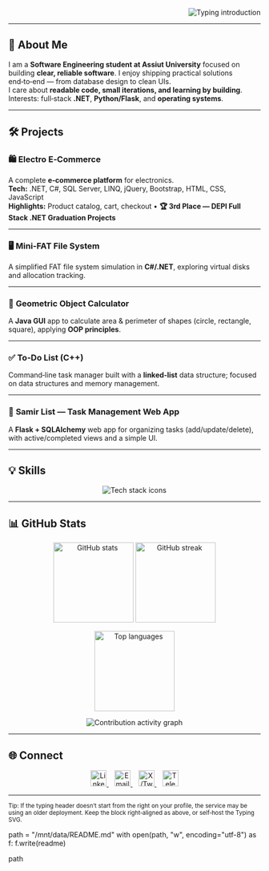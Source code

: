 <!-- Header: Typing SVG (RTL, plays once) -->
<p align="right">
  <img 
    src="https://readme-typing-svg.demolab.com?font=Fira+Code&size=28&duration=2200&pause=1100&color=00C6FF&width=780&center=false&vCenter=true&repeat=false&rtl=true&lines=👋+Hi,+I'm+Abdalla+Samir;🚀+Software+Engineering+Student;💻+Software+Developer;🌍+Tech+Enthusiast" 
    alt="Typing introduction" />
</p>

---

## 🌟 About Me
I am a **Software Engineering student at Assiut University** focused on building **clear, reliable software**. I enjoy shipping practical solutions end‑to‑end — from database design to clean UIs.  
I care about **readable code, small iterations, and learning by building**. Interests: full‑stack **.NET**, **Python/Flask**, and **operating systems**.

---

## 🛠 Projects

### 🛍 **Electro E‑Commerce**
A complete **e‑commerce platform** for electronics.  
**Tech:** .NET, C#, SQL Server, LINQ, jQuery, Bootstrap, HTML, CSS, JavaScript  
**Highlights:** Product catalog, cart, checkout • **🏆 3rd Place — DEPI Full Stack .NET Graduation Projects**

---

### 🖥 **Mini‑FAT File System**
A simplified FAT file system simulation in **C#/.NET**, exploring virtual disks and allocation tracking.

---

### 📐 **Geometric Object Calculator**
A **Java GUI** app to calculate area & perimeter of shapes (circle, rectangle, square), applying **OOP principles**.

---

### ✅ **To‑Do List (C++)**
Command‑line task manager built with a **linked‑list** data structure; focused on data structures and memory management.

---

### 📝 **Samir List — Task Management Web App**
A **Flask + SQLAlchemy** web app for organizing tasks (add/update/delete), with active/completed views and a simple UI.

---

## 💡 Skills
<p align="center">
  <img src="https://skillicons.dev/icons?i=c,cpp,cs,java,python,dotnet,flask,html,css,js,bootstrap,mysql,git,github,vscode,figma&perline=8" alt="Tech stack icons" />
</p>

---

## 📊 GitHub Stats
<p align="center">
  <img src="https://github-readme-stats.vercel.app/api?username=abdallasamir04&show_icons=true&theme=radical" height="160" alt="GitHub stats" />
  <img src="https://github-readme-streak-stats.herokuapp.com?user=abdallasamir04&theme=radical" height="160" alt="GitHub streak" />
</p>
<p align="center">
  <img src="https://github-readme-stats.vercel.app/api/top-langs/?username=abdallasamir04&layout=compact&theme=radical&size_weight=0.5&count_weight=0.5" height="160" alt="Top languages" />
</p>
<p align="center">
  <img src="https://github-readme-activity-graph.vercel.app/graph?username=abdallasamir04&theme=react-dark&area=true&hide_border=true" alt="Contribution activity graph" />
</p>

---

## 🌐 Connect
<p align="center">
  <a href="https://www.linkedin.com/in/abdalla-samir-9264242b6" title="LinkedIn">
    <img src="https://skillicons.dev/icons?i=linkedin" height="32" alt="LinkedIn" />
  </a>&nbsp;&nbsp;
  <a href="mailto:samirovic707@gmail.com" title="Email">
    <img src="https://skillicons.dev/icons?i=gmail" height="32" alt="Email" />
  </a>&nbsp;&nbsp;
  <a href="https://x.com/abdallasamir04" title="X (Twitter)">
    <img src="https://skillicons.dev/icons?i=twitter" height="32" alt="X/Twitter" />
  </a>&nbsp;&nbsp;
  <a href="https://t.me/abdallasamir04" title="Telegram">
    <img src="https://skillicons.dev/icons?i=telegram" height="32" alt="Telegram" />
  </a>
</p>

---

<sub>Tip: If the typing header doesn’t start from the right on your profile, the service may be using an older deployment. Keep the block right‑aligned as above, or self‑host the Typing SVG.</sub>


path = "/mnt/data/README.md"
with open(path, "w", encoding="utf-8") as f:
    f.write(readme)

path
